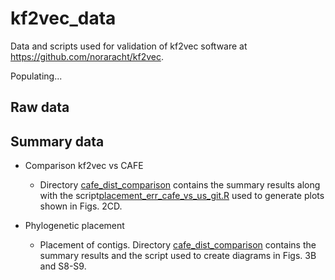 # kf2vec_data 
Data and scripts used for validation of kf2vec software at https://github.com/noraracht/kf2vec.

Populating...

## Raw data



## Summary data

<!---This section contains summary data tables and scripts we used to process them.--->


* Comparison kf2vec vs CAFE 
  - Directory [cafe_dist_comparison](https://github.com/noraracht/kf2vec_data/tree/main/cafe_dist_comparison) contains the summary results along with the script[placement_err_cafe_vs_us_git.R](https://github.com/noraracht/kf2vec_data/blob/main/cafe_dist_comparison/placement_err_cafe_vs_us_git.R) used to generate plots shown in Figs. 2CD.
    
* Phylogenetic placement
  - Placement of contigs. Directory [cafe_dist_comparison](https://github.com/noraracht/kf2vec_data/tree/main/cafe_dist_comparison) contains the summary results and the script used to create diagrams in Figs. 3B and S8-S9.
